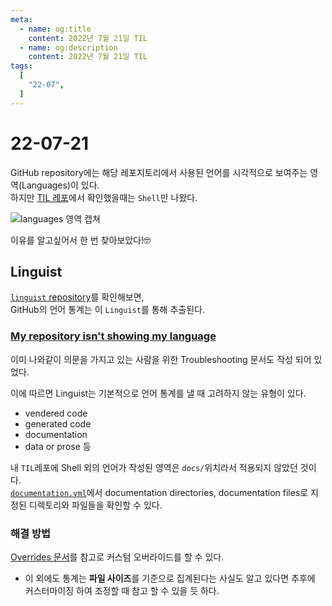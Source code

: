 ```yaml
---
meta:
  - name: og:title
    content: 2022년 7월 21일 TIL
  - name: og:description
    content: 2022년 7월 21일 TIL
tags:
  [
    "22-07",
  ]
---
```


# 22-07-21

GitHub repository에는 해당 레포지토리에서 사용된 언어를 시각적으로 보여주는 영역(Languages)이 있다.<br>
하지만 [TIL 레포](https://github.com/BB-choi/TIL)에서 확인했을때는 `Shell`만 나왔다.

![languages 영역 캡쳐](https://user-images.githubusercontent.com/78826879/180223188-c0494124-cc85-45bb-912b-4d9cf2aa897a.png)

이유를 알고싶어서 한 번 찾아보았다!🤓

## Linguist

[`linguist` repository](https://github.com/github/linguist)를 확인해보면,<br>
GitHub의 언어 통계는 이 `Linguist`를 통해 추출된다.

### [My repository isn't showing my language](https://github.com/github/linguist/blob/master/docs/troubleshooting.md#my-repository-isnt-showing-my-language)

이미 나와같이 의문을 가지고 있는 사람을 위한 Troubleshooting 문서도 작성 되어 있었다.

이에 따르면 Linguist는 기본적으로 언어 통계를 낼 때 고려하지 않는 유형이 있다.
- vendered code
- generated code
- documentation
- data or prose 등

내 `TIL`레포에 Shell 외의 언어가 작성된 영역은 `docs/`위치라서 적용되지 않았던 것이다.<br>
[`documentation.yml`](https://github.com/github/linguist/blob/master/lib/linguist/documentation.yml)에서 documentation directories, documentation files로 지정된 디렉토리와 파일들을 확인할 수 있다.


### 해결 방법

[Overrides 문서](https://github.com/github/linguist/blob/master/docs/overrides.md#documentation)를 참고로 커스텀 오버라이드를 할 수 있다.

- 이 외에도 통계는 **파일 사이즈**를 기준으로 집계된다는 사실도 알고 있다면 추후에 커스터마이징 하여 조정할 때 참고 할 수 있을 듯 하다.
